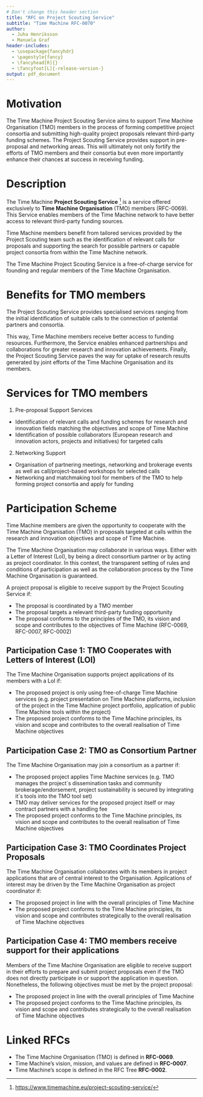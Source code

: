 ```yaml
---
# Don't change this header section
title: "RFC on Project Scouting Service"
subtitle: "Time Machine RFC-0070"
author:
  - Juha Henriksson
  - Manuela Graf
header-includes:
  - \usepackage{fancyhdr}
  - \pagestyle{fancy}
  - \fancyhead[R]{}
  - \fancyfoot[L]{-release-version-}
output: pdf_document
---
```


# Motivation

The Time Machine Project Scouting Service aims to support Time Machine Organisation (TMO) members in the process of forming competitive project consortia and submitting high-quality project proposals relevant third-party funding schemes. The Project Scouting Service provides support in pre-proposal and networking areas. This will ultimately not only fortify the efforts of TMO members and their consortia but even more importantly enhance their chances at success in receiving funding.


# Description

The Time Machine **Project Scouting Service** [^tmo1] is a service offered exclusively to **Time Machine Organisation** (TMO) members (RFC-0069). This Service enables members of the Time Machine network to have better access to relevant third-party funding sources.

Time Machine members benefit from tailored services provided by the Project Scouting team such as the identification of relevant calls for proposals and supporting the search for possible partners or capable project consortia from within the Time Machine network.

The Time Machine Project Scouting Service is a free-of-charge service for founding and regular members of the Time Machine Organisation.

# Benefits for TMO members

The Project Scouting Service provides specialised services ranging from the initial identification of suitable calls to the connection of potential partners and consortia.

This way, Time Machine members receive better access to funding resources. Furthermore, the Service enables enhanced partnerships and collaborations for greater research and innovation achievements. Finally, the Project Scouting Service paves the way for uptake of research results generated by joint efforts of the Time Machine Organisation and its members.

# Services for TMO members

1. Pre-proposal Support Services
- Identification of relevant calls and funding schemes for research and innovation fields matching the objectives and scope of Time Machine
- Identification of possible collaborators (European research and innovation actors, projects and initiatives) for targeted calls
2. Networking Support
- Organisation of partnering meetings, networking and brokerage events as well as call/project-based workshops for selected calls
- Networking and matchmaking tool for members of the TMO to help forming project consortia and apply for funding

# Participation Scheme

Time Machine members are given the opportunity to cooperate with the Time Machine Organisation (TMO) in proposals targeted at calls within the research and innovation objectives and scope of Time Machine.

The Time Machine Organisation may collaborate in various ways. Either with a Letter of Interest (LoI), by being a direct consortium partner or by acting as project coordinator. In this context, the transparent setting of rules and conditions of participation as well as the collaboration process by the Time Machine Organisation is guaranteed.

A project proposal is eligible to receive support by the Project Scouting Service if:
- The proposal is coordinated by a TMO member
- The proposal targets a relevant third-party funding opportunity
- The proposal conforms to the principles of the TMO, its vision and scope and contributes to the objectives of Time Machine (RFC-0069, RFC-0007, RFC-0002)

## Participation Case 1: TMO Cooperates with Letters of Interest (LOI)

The Time Machine Organisation supports project applications of its members with a LoI if:
- The proposed project is only using free-of-charge Time Machine services (e.g. project presentation on Time Machine platforms, inclusion of the project in the Time Machine project portfolio, application of public Time Machine tools within the project)
- The proposed project conforms to the Time Machine principles, its vision and scope and contributes to the overall realisation of Time Machine objectives

## Participation Case 2: TMO as Consortium Partner

The Time Machine Organisation may join a consortium as a partner if:
- The proposed project applies Time Machine services (e.g. TMO manages the project´s dissemination tasks and community brokerage/endorsement, project sustainability is secured by integrating it´s tools into the TMO tool set)
- TMO may deliver services for the proposed project itself or may contract partners with a handling fee
- The proposed project conforms to the Time Machine principles, its vision and scope and contributes to the overall realisation of Time Machine objectives

## Participation Case 3: TMO Coordinates Project Proposals

The Time Machine Organisation collaborates with its members in project applications that are of central interest to the Organisation. Applications of interest may be driven by the Time Machine Organisation as project coordinator if: 
- The proposed project in line with the overall principles of Time Machine
- The proposed project conforms to the Time Machine principles, its vision and scope and contributes strategically to the overall realisation of Time Machine objectives

## Participation Case 4: TMO members receive support for their applications

Members of the Time Machine Organisation are eligible to receive support in their efforts to prepare and submit project proposals even if the TMO does not directly participate in or support the application in question. Nonetheless, the following objectives must be met by the project proposal:
- The proposed project in line with the overall principles of Time Machine
- The proposed project conforms to the Time Machine principles, its vision and scope and contributes strategically to the overall realisation of Time Machine objectives

# Linked RFCs

- The Time Machine Organisation (TMO) is defined in **RFC-0069**.
- Time Machine’s vision, mission, and values are defined in **RFC-0007**.
- Time Machine’s scope is defined in the RFC Tree **RFC-0002**.

<!-- Footnote content. Only alphanumeric characters and underscores are allowed. Please keep alphabetical sorting -->

[^tmo1]: <https://www.timemachine.eu/project-scouting-service/>
